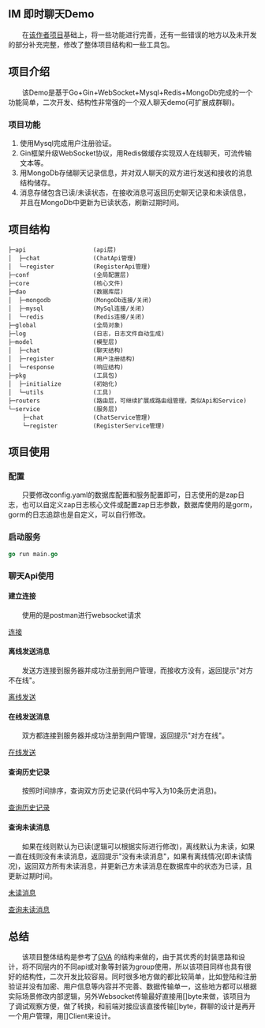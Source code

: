 ## IM 即时聊天Demo

&emsp;&emsp;在[该作者项目](https://github.com/CocaineCong/gin-chat-demo)基础上，将一些功能进行完善，还有一些错误的地方以及未开发的部分补充完整，修改了整体项目结构和一些工具包。

## 项目介绍

&emsp;&emsp;该Demo是基于Go+Gin+WebSocket+Mysql+Redis+MongoDb完成的一个功能简单，二次开发、结构性非常强的一个双人聊天demo(可扩展成群聊)。

### 项目功能

1. 使用Mysql完成用户注册验证。
2. Gin框架升级WebSocket协议，用Redis做缓存实现双人在线聊天，可流传输文本等。
3. 用MongoDb存储聊天记录信息，并对双人聊天的双方进行发送和接收的消息结构储存。
4. 消息存储包含已读/未读状态，在接收消息可返回历史聊天记录和未读信息，并且在MongoDb中更新为已读状态，刷新过期时间。

## 项目结构

```项目目录结构
├─api					(api层)
│  ├─chat				(ChatApi管理)
│  └─register			(RegisterApi管理)
├─conf					(全局配置层)
├─core					(核心文件)
├─dao					(数据库层)
│  ├─mongodb			(MongoDb连接/关闭)
│  ├─mysql				(MySql连接/关闭)
│  └─redis				(Redis连接/关闭)
├─global				(全局对象)
├─log					(日志，日志文件自动生成)
├─model					(模型层)
│  ├─chat				(聊天结构)
│  ├─register			(用户注册结构)
│  └─response			(响应结构)
├─pkg					(工具包)
│  ├─initialize			(初始化)
│  └─utils				(工具)
├─routers				(路由层，可继续扩展成路由组管理，类似Api和Service)
└─service				(服务层)
	├─chat				(ChatService管理)
    └─register			(RegisterService管理)

```

## 项目使用

### 配置

&emsp;&emsp;只要修改config.yaml的数据库配置和服务配置即可，日志使用的是zap日志，也可以自定义zap日志核心文件或配置zap日志参数，数据库使用的是gorm，gorm的日志追踪也是自定义，可以自行修改。

### 启动服务

```go
go run main.go
```

### 聊天Api使用

#### 建立连接

&emsp;&emsp;使用的是postman进行websocket请求

[连接](picture/连接.png)

#### 离线发送消息

&emsp;&emsp;发送方连接到服务器并成功注册到用户管理，而接收方没有，返回提示"对方不在线"。

[离线发送](./picture/离线发送.png)

#### 在线发送消息

&emsp;&emsp;双方都连接到服务器并成功注册到用户管理，返回提示"对方在线"。

[在线发送](./picture/在线发送.png)

#### 查询历史记录

&emsp;&emsp;按照时间排序，查询双方历史记录(代码中写入为10条历史消息)。

[查询历史记录](./picture/查询历史记录.png)

#### 查询未读消息

&emsp;&emsp;如果在线则默认为已读(逻辑可以根据实际进行修改)，离线默认为未读，如果一直在线则没有未读消息，返回提示"没有未读消息"，如果有离线情况(即未读情况)，返回双方所有未读消息，并更新己方未读消息在数据库中的状态为已读，且更新过期时间。

[未读消息](./picture/未读消息.png)

[查询未读消息](./picture/查询未读消息.png)

## 总结

&emsp;&emsp;该项目整体结构是参考了[GVA](https://github.com/flipped-aurora/gin-vue-admin) 的结构来做的，由于其优秀的封装思路和设计，将不同层内的不同api或对象等封装为group使用，所以该项目同样也具有很好的结构性，二次开发比较容易。同时很多地方做的都比较简单，比如登陆和注册验证并没有加密、用户信息等内容并不完善、数据传输单一，这些地方都可以根据实际场景修改内部逻辑，另外Websocket传输最好直接用[]byte来做，该项目为了调试观察方便，做了转换，和前端对接应该直接传输[]byte，群聊的设计是再开一个用户管理，用[]Client来设计。